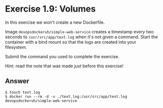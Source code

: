 # Exercise 1.9: Volumes

In this exercise we won't create a new Dockerfile.

Image `devopsdockeruh/simple-web-service` creates a timestamp every two seconds to `/usr/src/app/text.log` when it's not given a command.
Start the container with a bind mount so that the logs are created into your filesystem.

Submit the command you used to complete the exercise.

Hint: read the note that was made just before this exercise!

## Answer

```shell
$ touch text.log
$ docker run --rm -d -v ./text.log:/usr/src/app/text.log devopsdockeruh/simple-web-service
```
